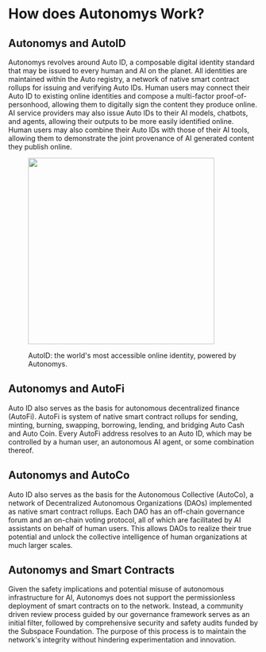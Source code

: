 # How does Autonomys Work?

## Autonomys and AutoID

Autonomys revolves around Auto ID, a composable digital identity standard that may be issued to every human and AI on the planet. All identities are maintained within the Auto registry, a network of native smart contract rollups for issuing and verifying Auto IDs. Human users may connect their Auto ID to existing online identities and compose a multi-factor proof-of-personhood, allowing them to digitally sign the content they produce online. AI service providers may also issue Auto IDs to their AI models, chatbots, and agents, allowing their outputs to be more easily identified online. Human users may also combine their Auto IDs with those of their AI tools, allowing them to demonstrate the joint provenance of AI generated content they publish online.

<div align="left">

<figure><img src="../.gitbook/assets/DALL·E 2024-04-12 15.18.08 - Depict an autonomous digital face identity on a giant billboard in a bustling metropolitan night scene. The face&#x27;s features shift between black, navy,.webp" alt="" width="375"><figcaption><p>AutoID: the world's most accessible online identity, powered by Autonomys.</p></figcaption></figure>

</div>

## Autonomys and AutoFi

Auto ID also serves as the basis for autonomous decentralized finance (AutoFi). AutoFi is system of native smart contract rollups for sending, minting, burning, swapping, borrowing, lending, and bridging Auto Cash and Auto Coin. Every AutoFi address resolves to an Auto ID, which may be controlled by a human user, an autonomous AI agent, or some combination thereof.

## Autonomys and AutoCo

Auto ID also serves as the basis for the Autonomous Collective (AutoCo), a network of Decentralized Autonomous Organizations (DAOs) implemented as native smart contract rollups. Each DAO has an off-chain governance forum and an on-chain voting protocol, all of which are facilitated by AI assistants on behalf of human users. This allows DAOs to realize their true potential and unlock the collective intelligence of human organizations at much larger scales.

## Autonomys and Smart Contracts

Given the safety implications and potential misuse of autonomous infrastructure for AI, Autonomys does not support the permissionless deployment of smart contracts on to the network. Instead, a community driven review process guided by our governance framework serves as an initial filter, followed by comprehensive security and safety audits funded by the Subspace Foundation. The purpose of this process is to maintain the network's integrity without hindering experimentation and innovation.
